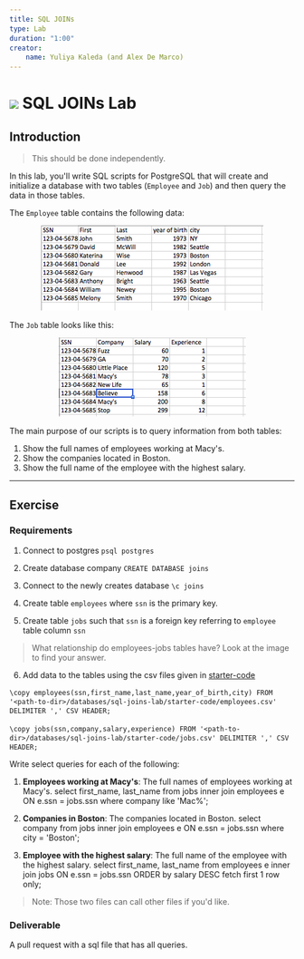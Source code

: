 ```yaml
---
title: SQL JOINs
type: Lab
duration: "1:00"
creator:
    name: Yuliya Kaleda (and Alex De Marco)
---
```


# ![](https://ga-dash.s3.amazonaws.com/production/assets/logo-9f88ae6c9c3871690e33280fcf557f33.png) SQL JOINs Lab

## Introduction

> This should be done independently.

In this lab, you'll write SQL scripts for PostgreSQL that will create and initialize a database with two tables (`Employee` and `Job`) and then query the data in those tables. 

The `Employee` table contains the following data:  

<p align="center">
  <img src="./screenshots/employee.png">  
</p>

The `Job` table looks like this:  

<p align="center">
  <img src="./screenshots/job.png">   
</p>

The main purpose of our scripts is to query information from both tables:  

1.  Show the full names of employees working at Macy's.
2.  Show the companies located in Boston.  
3.  Show the full name of the employee with the highest salary.  

-------

## Exercise

### Requirements

1. Connect to postgres `psql postgres`

2. Create database company `CREATE DATABASE joins`

3. Connect to the newly creates database `\c joins`

4. Create table `employees` where `ssn` is the primary key.

5. Create table `jobs` such that `ssn` is a foreign key referring to `employee` table column `ssn`
> What relationship do employees-jobs tables have? Look at the image to find your answer.
6.  Add data to the tables using the csv files given in [starter-code](./starter-code)

```
\copy employees(ssn,first_name,last_name,year_of_birth,city) FROM '<path-to-dir>/databases/sql-joins-lab/starter-code/employees.csv' DELIMITER ',' CSV HEADER;

\copy jobs(ssn,company,salary,experience) FROM '<path-to-dir>/databases/sql-joins-lab/starter-code/jobs.csv' DELIMITER ',' CSV HEADER;
```

Write select queries for each of the following:
  1. **Employees working at Macy's**: The full names of employees working at Macy's.
  select first_name, last_name
  from jobs
  inner join employees e ON e.ssn = jobs.ssn
  where company like 'Mac%';

  1. **Companies in Boston**: The companies located in Boston.
  select company
  from jobs
  inner join employees e ON e.ssn = jobs.ssn
  where city = 'Boston';

  1. **Employee with the highest salary**: The full name of the employee with the highest salary.
  select first_name, last_name
  from employees e
  inner join jobs ON e.ssn = jobs.ssn
  ORDER by salary DESC
  fetch first 1 row only;

> Note: Those two files can call other files if you'd like.

### Deliverable

A pull request with a sql file that has all queries.
